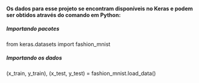 #### Os dados para esse projeto se encontram disponíveis no Keras e podem ser obtidos através do comando em Python:

##### Importando pacotes
from keras.datasets import fashion_mnist

##### Importando os dados
(x_train, y_train), (x_test, y_test) = fashion_mnist.load_data()

